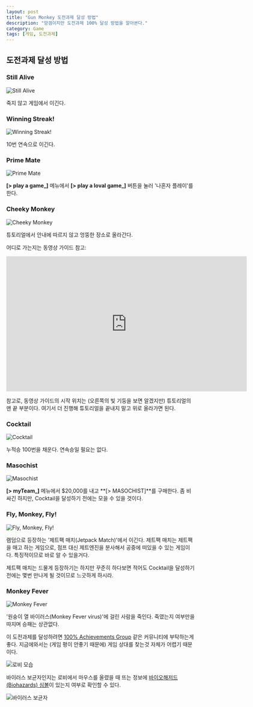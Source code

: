```yaml
---
layout: post
title: "Gun Monkey 도전과제 달성 방법"
description: "망겜이지만 도전과제 100% 달성 방법을 알아본다."
category: Game
tags: [게임, 도전과제]
---
```


## 도전과제 달성 방법

### Still Alive

![Still Alive](http://cdn.akamai.steamstatic.com/steamcommunity/public/images/apps/239450/f5dee8a64f342605b0af126f95654a36e0362fb2.jpg "Win a game without dying.")

죽지 않고 게임에서 이긴다.

### Winning Streak!

![Winning Streak!](http://cdn.akamai.steamstatic.com/steamcommunity/public/images/apps/239450/65cd4de9b875087a151b5dbbb92e851d53abd3fe.jpg "Win 10 games in a row.")

10번 연속으로 이긴다.

### Prime Mate

![Prime Mate](http://cdn.akamai.steamstatic.com/steamcommunity/public/images/apps/239450/3d59a39840d047ecaf3e6a730a948ddf64ab79dc.jpg "Play a Local Game against a real-life friend.")

**[> play a game\_]** 메뉴에서  **[> play a loval game\_]** 버튼을 눌러 '나혼자 플레이'를 한다.

### Cheeky Monkey

![Cheeky Monkey](http://cdn.akamai.steamstatic.com/steamcommunity/public/images/apps/239450/2506a9f10ee0f215204aa7accb3d3def79f4ff41.jpg "Break the tutorial.")

튜토리얼에서 안내에 따르지 않고 엉뚱한 장소로 올라간다.

어디로 가는지는 동영상 가이드 참고:

<iframe width="640" height="360" src="https://www.youtube.com/embed/ywjjgPCnwW4?feature=player_embedded" frameborder="0" allowfullscreen></iframe>

참고로, 동영상 가이드의 시작 위치는 (오른쪽의 빛 기둥을 보면 알겠지만) 튜토리얼의 맨 끝 부분이다. 여기서 더 진행해 튜토리얼을 끝내지 말고 위로 올라가면 된다.

### Cocktail

![Cocktail](http://cdn.akamai.steamstatic.com/steamcommunity/public/images/apps/239450/4b7d22d7f14f9fc05f6dd0b9df92f8cbeaf7f18d.jpg "Get a full-length tail.")

누적승 100번을 채운다. 연속승일 필요는 없다.

### Masochist

![Masochist](http://cdn.akamai.steamstatic.com/steamcommunity/public/images/apps/239450/1cf5474aaa5543711fbf80f611980c2d8d118ae2.jpg "Win a game with the Masochist perk.")

**[> myTeam\_]** 메뉴에서 $20,000를 내고 **[> MASOCHIST]**를 구매한다. 좀 비싸긴 하지만, Cocktail을 달성하기 전에는 모을 수 있을 것이다.

### Fly, Monkey, Fly!

![Fly, Monkey, Fly!](http://cdn.akamai.steamstatic.com/steamcommunity/public/images/apps/239450/5bfb0c18ff2bbe13ed4eef93592cc4ccca71dafc.jpg "Win a Jetpack Match.")

램덤으로 등장하는 '제트팩 매치(Jetpack Match)'에서 이긴다. 제트팩 매치는 제트팩을 매고 하는 게임으로, 점프 대신 제트엔진을 분사해서 공중에 떠있을 수 있는 게임이다. 특징적이므로 바로 알 수 있을거다.

제트팩 매치는 드물게 등장하기는 하지만 꾸준히 하다보면 적어도 Cocktail을 달성하기 전에는 몇번 만나게 될 것이므로 느긋하게 하시라.

### Monkey Fever

![Monkey Fever](http://cdn.akamai.steamstatic.com/steamcommunity/public/images/apps/239450/aa94d92887102e273ab104fb532cffb214bf16b9.jpg "Beat an opponent who has the Monkey Fever virus.")

'원숭이 열 바이러스(Monkey Fever virus)'에 걸린 사람을 죽인다.
죽였는지 여부만을 따지며 승패는 상관없다.

이 도전과제를 달성하려면 [100% Achievements Group](http://steamcommunity.com/groups/100pAG) 같은 커뮤니티에 부탁하는게 좋다. 지금에와서는 (게임 평이 안좋기 때문에) 게임 상대를 찾는것 자체가 어렵기 때문이다.

![로비 모습](https://lh6.googleusercontent.com/-nL7Yh2tkFMM/VQ2WOF9dm6I/AAAAAAAAPHI/moYklNFmcc0/w511/gunmonkey-server-otl.jpg "게임평이 안좋다는건 곧 같이 할 사람이 없다는 얘기다.")

바이러스 보균자인지는 로비에서 마우스를 올렸을 때 뜨는 정보에 [바이오해저드(Biohazards) 심볼](http://commons.wikimedia.org/wiki/File:Biohazard_symbol.svg)이 있는지 여부로 확인할 수 있다.

![바이러스 보균자](https://lh6.googleusercontent.com/-6EnJSfcfgy8/VQ2ScDtsuuI/AAAAAAAAPG4/LobcD7sepUM/w428/gunmonkey-virus.jpg "보균자는 로비에서 정보를 볼 때 바이오해저드 심볼이 표시된다.")
